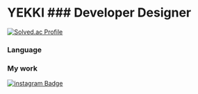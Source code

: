 # YEKKI ### Developer Designer



[![Solved.ac Profile](http://mazassumnida.wtf/api/v2/generate_badge?boj=cyc6264)](https://solved.ac/cyc6264/)  


### Language



### My work
[![instagram Badge](https://img.shields.io/badge/Instagram-D14836?style=flat&logo=Instagram&logoColor=white)](https://www.instagram.com/yekki_work)
